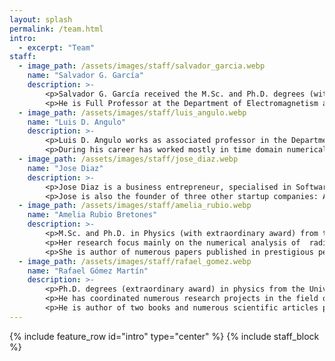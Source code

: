 ```yaml
---
layout: splash
permalink: /team.html
intro:
  - excerpt: "Team"
staff:
  - image_path: /assets/images/staff/salvador_garcia.webp
    name: "Salvador G. García"
    description: >-
        <p>Salvador G. García received the M.Sc. and Ph.D. degrees (with extraordinary award) in physics from the University of Granada, Granada, Spain, in 1989 and 1994, respectively.</p>
        <p>He is Full Professor at the Department of Electromagnetism and Matter Physics, University of Granada. He has published over 90 refereed journal articles and book chapters and leaded several national and international projects. His current research interests include computational electromagnetics, electromagnetic compatibility, RCS and antenna design.</p>
  - image_path: /assets/images/staff/luis_angulo.webp
    name: "Luis D. Angulo"
    description: >-
        <p>Luis D. Angulo works as associated professor in the Department of Electromagnetics and State Matter Physics, at the University of Granada (Spain). He graduated in Physics in 2007 and obtained his PhD in 2014 with a dissertation title Time Domain Discontinuous Galerkin for Maxwell’s Equations. In 2015 he also graduated in Electronics Engineering.</p>
        <p>During his career has worked mostly in time domain numerical methods applied to electromagnetism, especially discontinuous Galerkin time domain (DGTD) and finite differences in time domain (FDTD). He is one of the main developers of Semba, a software tool designed to perform time domain simulations specifically tailored for electromagnetic compatibility problems.  Others of his research interest include the development of meshers suitable to be used with state-of-the-art numerical solvers.</p>
  - image_path: /assets/images/staff/jose_diaz.webp   
    name: "Jose Diaz"
    description: >-
        <p>Jose Diaz is a business entrepreneur, specialised in Software development and Data processing. He graduated from University of London in 2013 and obtained his MSc in Computer Science. Jose has a broad knowledge of IT and Business topics, and holds several industry certifications including SCRUM Master, ITILv3, PRINCE2 and Symfony 5.</p>
        <p>Jose is also the founder of three other startup companies: Aircury, Smartgrade and Carousel Learning.</p>
  - image_path: /assets/images/staff/amelia_rubio.webp   
    name: "Amelia Rubio Bretones"
    description: >-
        <p>M.Sc. and Ph.D. in Physics (with extraordinary award) from the University of Granada, Spain, in 1984 and 1988, respectively. Full Professor at the Department of Electromagnetism and Matter Physics, University of Granada since 2000, currently teaching Electromagnetism and Electrodynamics.</p>
        <p>Her research focus mainly on the numerical analysis of  radiation and propagation of electromagnetic waves with applications in areas such as antenna design, radar, electromagnetic compatibility, biological effects of electromagnetic fields, etc. She has developed and coordinated numerous research projects financed by Spain national R&D plan, Junta de Andalucía (Spain) or foreign organizations. Part of her research has been carried out in foreign universities such as the Technological Universities of Delft and Eindhoven (The Netherlands), and the Pennsylvania State University (United States where she has made several long-term research stays. She received the "Young Scientists" award from the International Union of Radio Science in 1993 and 1995 and was awarded the SUMMA Foundation research grant (Unite State) in 1997.</p>
        <p>She is author of numerous papers published in prestigious peer reviewed international magazines and conferences.</p>
  - image_path: /assets/images/staff/rafael_gomez.webp   
    name: "Rafael Gómez Martín"
    description: >-
        <p>Ph.D. degrees (extraordinary award) in physics from the University of Granada (Spain) in 1974. Head of the Electromagnetic Group at Granada University (Spain) from 1985- 2001. Emeritus Professor at the Department of Electromagnetism and Matter Physics since 2016.</p>
        <p>He has coordinated numerous research projects in the field of applied electromagnetic funded by many national and international agencies and by industry. His research interest include electromagnetic wave propagation and radiation, ground penetrating radar, antennas, electromagnetic compatibility, numerical techniques for electromagnetic problems and other topics in electromagnetic wave theory.</p>
        <p>He is author of two books and numerous scientific articles published in peer reviewed international journals.</p>
---
```


{% include feature_row id="intro" type="center" %}
{% include staff_block %}
